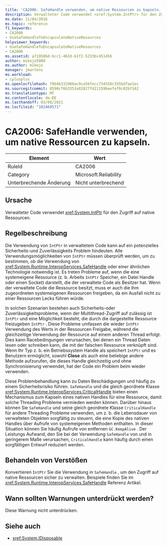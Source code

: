 ```yaml
---
title: 'CA2006: SafeHandle verwenden, um native Ressourcen zu kapseln.'
description: Verwalteter Code verwendet <xref:System.IntPtr> für den Zugriff auf native Ressourcen.
ms.date: 11/04/2016
ms.topic: reference
f1_keywords:
- CA2006
- UseSafeHandleToEncapsulateNativeResources
helpviewer_keywords:
- UseSafeHandleToEncapsulateNativeResources
- CA2006
ms.assetid: a71950bd-bcc1-463d-b1f2-5233bc451456
author: mikejo5000
ms.author: mikejo
manager: jmartens
ms.workload:
- cplusplus
ms.openlocfilehash: f9b4b332980ac9ca5bfecc734558c355bd7ae1ec
ms.sourcegitcommit: 8590cf6b3351e82827fd21159beefef0c02bf162
ms.translationtype: MT
ms.contentlocale: de-DE
ms.lasthandoff: 03/08/2021
ms.locfileid: "102469571"
---
```

# <a name="ca2006-use-safehandle-to-encapsulate-native-resources"></a>CA2006: SafeHandle verwenden, um native Ressourcen zu kapseln.

|Element|Wert|
|-|-|
|RuleId|CA2006|
|Category|Microsoft.Reliability|
|Unterbrechende Änderung|Nicht unterbrechend|

## <a name="cause"></a>Ursache

Verwalteter Code verwendet <xref:System.IntPtr> für den Zugriff auf native Ressourcen.

## <a name="rule-description"></a>Regelbeschreibung

Die Verwendung von `IntPtr` in verwaltetem Code kann auf ein potenzielles Sicherheits-und Zuverlässigkeits Problem hindeuten. Alle Verwendungsmöglichkeiten von `IntPtr` müssen überprüft werden, um zu bestimmen, ob die Verwendung von <xref:System.Runtime.InteropServices.SafeHandle> oder einer ähnlichen Technologie notwendig ist. Es treten Probleme auf, wenn die eine systemeigene Ressource (z. b. Arbeits `IntPtr` Speicher, ein Datei Handle oder einen Socket) darstellt, die der verwaltete Code als Besitzer hat. Wenn der verwaltete Code die Ressource besitzt, muss er auch die ihm zugeordneten systemeigenen Ressourcen freigeben, da ein Ausfall nicht zu einer Ressourcen Lecks führen würde.

In solchen Szenarien bestehen auch Sicherheits-oder Zuverlässigkeitsprobleme, wenn der Multithread-Zugriff auf zulässig ist `IntPtr` und eine Möglichkeit besteht, die durch die dargestellte Ressource freizugeben `IntPtr` . Diese Probleme umfassen die wieder `IntPtr` Verwendung des Werts in der Ressourcen Freigabe, während die gleichzeitige Verwendung der Ressource auf einem anderen Thread erfolgt. Dies kann Racebedingungen verursachen, bei denen ein Thread Daten lesen oder schreiben kann, die mit der falschen Ressource verknüpft sind. Wenn Ihr Typ z. b. ein Betriebssystem Handle als speichert `IntPtr` und es Benutzern ermöglicht, sowohl **Close** als auch eine beliebige andere Methode aufzurufen, die dieses Handle gleichzeitig und ohne Synchronisierung verwendet, hat der Code ein Problem beim wieder verwenden.

Diese Problembehandlung kann zu Daten Beschädigungen und häufig zu einem Sicherheitsrisiko führen. `SafeHandle` und die gleich geordnete Klasse <xref:System.Runtime.InteropServices.CriticalHandle> bieten einen Mechanismus zum Kapseln eines nativen Handles für eine Ressource, damit solche Threading Probleme vermieden werden können. Darüber hinaus können Sie `SafeHandle` und seine gleich geordnete Klasse `CriticalHandle` für andere Threading Probleme verwenden, um z. b. die Lebensdauer von verwalteten Objekten sorgfältig zu steuern, die eine Kopie des nativen Handles über Aufrufe von systemeigenen Methoden enthalten. In dieser Situation können Sie häufig Aufrufe von entfernen `GC.KeepAlive` . Der Leistungs Aufwand, den Sie bei der Verwendung `SafeHandle` von und in geringerem Maße verursachen, `CriticalHandle` kann häufig durch einen sorgfältigen Entwurf reduziert werden.

## <a name="how-to-fix-violations"></a>Behandeln von Verstößen

Konvertieren `IntPtr` Sie die Verwendung in `SafeHandle` , um den Zugriff auf native Ressourcen sicher zu verwalten. Beispiele finden Sie im <xref:System.Runtime.InteropServices.SafeHandle> Referenz Artikel.

## <a name="when-to-suppress-warnings"></a>Wann sollten Warnungen unterdrückt werden?

Diese Warnung nicht unterdrücken.

## <a name="see-also"></a>Siehe auch

- <xref:System.IDisposable>

